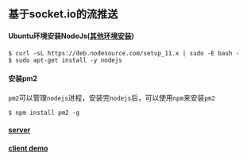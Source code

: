 ## 基于socket.io的流推送

#### Ubuntu环境安装NodeJs([其他环境安装](https://nodejs.org/en/download/package-manager/))
```
$ curl -sL https://deb.nodesource.com/setup_11.x | sudo -E bash -
$ sudo apt-get install -y nodejs
```

#### 安装pm2
`pm2`可以管理`nodejs`进程，安装完`nodejs`后，可以使用`npm`来安装`pm2`
```
$ npm install pm2 -g
```

#### [server](./server)

#### [client demo](./client-demo)
